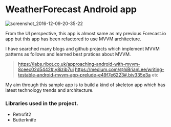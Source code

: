 # WeatherForecast Android app

![screenshot_2016-12-09-20-35-22](https://cloud.githubusercontent.com/assets/4621157/21046172/72764f6a-be57-11e6-812f-7488c93b5f57.png)

From the UI perspective, this app is almost same as my previous Forecast.io app but this app has been refactored to use MVVM architecture.

I have searched many blogs and github projects which implement MVVM patterns as follows and learned best pratices about MVVM.


>https://labs.ribot.co.uk/approaching-android-with-mvvm-8ceec02d5442#.y8izib7ui
>https://medium.com/@hiBrianLee/writing-testable-android-mvvm-app-prelude-e49f7e6223#.biv335e3a
>etc

My aim through this sample app is to build a kind of skeleton app which has latest technology trends and architecture.

### Libraries used in the project.
- Retrofit2
- Butterknife
